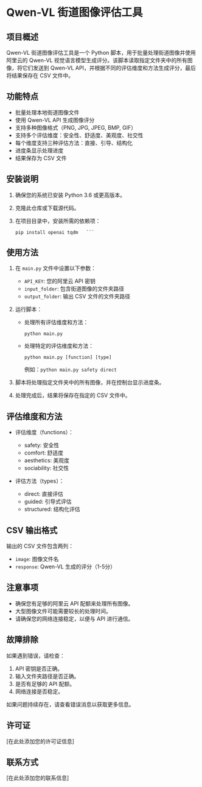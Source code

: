 # Qwen-VL 街道图像评估工具

## 项目概述

Qwen-VL 街道图像评估工具是一个 Python 脚本，用于批量处理街道图像并使用阿里云的 Qwen-VL 视觉语言模型生成评分。该脚本读取指定文件夹中的所有图像，将它们发送到 Qwen-VL API，并根据不同的评估维度和方法生成评分，最后将结果保存在 CSV 文件中。

## 功能特点

- 批量处理本地街道图像文件
- 使用 Qwen-VL API 生成图像评分
- 支持多种图像格式（PNG, JPG, JPEG, BMP, GIF）
- 支持多个评估维度：安全性、舒适度、美观度、社交性
- 每个维度支持三种评估方法：直接、引导、结构化
- 进度条显示处理进度
- 结果保存为 CSV 文件

## 安装说明

1. 确保您的系统已安装 Python 3.6 或更高版本。

2. 克隆此仓库或下载源代码。

3. 在项目目录中，安装所需的依赖项：
   ```
   pip install openai tqdm   ```

## 使用方法

1. 在 `main.py` 文件中设置以下参数：
   - `API_KEY`: 您的阿里云 API 密钥
   - `input_folder`: 包含街道图像的文件夹路径
   - `output_folder`: 输出 CSV 文件的文件夹路径

2. 运行脚本：
   - 处理所有评估维度和方法：
     ```
     python main.py
     ```
   - 处理特定的评估维度和方法：
     ```
     python main.py [function] [type]
     ```
     例如：`python main.py safety direct`

3. 脚本将处理指定文件夹中的所有图像，并在控制台显示进度条。

4. 处理完成后，结果将保存在指定的 CSV 文件中。

## 评估维度和方法

- 评估维度（functions）：
  - safety: 安全性
  - comfort: 舒适度
  - aesthetics: 美观度
  - sociability: 社交性

- 评估方法（types）：
  - direct: 直接评估
  - guided: 引导式评估
  - structured: 结构化评估

## CSV 输出格式

输出的 CSV 文件包含两列：
- `image`: 图像文件名
- `response`: Qwen-VL 生成的评分（1-5分）

## 注意事项

- 确保您有足够的阿里云 API 配额来处理所有图像。
- 大型图像文件可能需要较长的处理时间。
- 请确保您的网络连接稳定，以便与 API 进行通信。

## 故障排除

如果遇到错误，请检查：
1. API 密钥是否正确。
2. 输入文件夹路径是否正确。
3. 是否有足够的 API 配额。
4. 网络连接是否稳定。

如果问题持续存在，请查看错误消息以获取更多信息。

## 许可证

[在此处添加您的许可证信息]

## 联系方式

[在此处添加您的联系信息]
